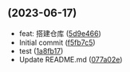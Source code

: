 ##  (2023-06-17)

* feat: 搭建仓库 ([5d9e466](https://github.com/yyninghaung/fanticy-cli/commit/5d9e466))
* Initial commit ([f5fb7c5](https://github.com/yyninghaung/fanticy-cli/commit/f5fb7c5))
* test ([1a8fb17](https://github.com/yyninghaung/fanticy-cli/commit/1a8fb17))
* Update README.md ([077a02e](https://github.com/yyninghaung/fanticy-cli/commit/077a02e))



